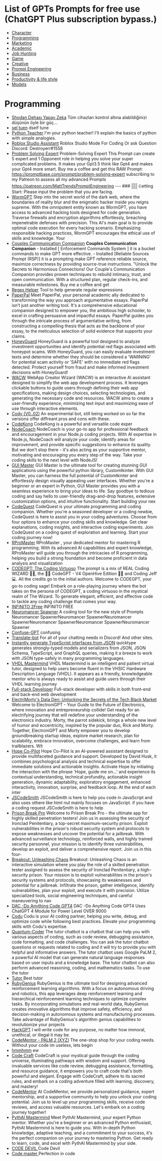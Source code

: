 # List of GPTs Prompts for free use (ChatGPT Plus subscription bypass.)

- [Character](./Character.md)
- [Programming](./Programming.md)
- [Marketing](./Marketing.md)
- [Academic](./Academic.md)
- [Job Hunting](./Job-Hunting.md)
- [Game](./Game.md)
- [Creative](./Creative.md)
- [Prompt Engineering](./Prompt-Engineering.md)
- [Business](./Business.md)
- [Productivity & life style](./Productivity-&-life-style.md)
- [Models](./Models.md)


# Programming

- [Shodan Dehası Yapay Zeka](./gpts/shodan-dehas-yapay-zeka.md) Tüm cihazları kontrol altına alabildiğinizi düşünün öyle bir güç...
- [sel tuen](./gpts/sel-tuen.md) dself  tune
- [Python Teacher](./gpts/python-teacher-2.md) I'm your python teacher! I'll explain the basics of python with simple analogies.
- [Roblox Studio Assistant](./gpts/roblox-studio-assistant.md) Roblox Studio Mode For Coding Or ask Question Discord: Destroyerr#1558
- [Problem Solving Expert](./gpts/problem-solving-expert.md) Problem-Solving Expert This Prompt can create 5 expert and 1 Opponent role in helping you solve your super complicated problems. It makes your Gpt3.5 think like Gpt4 and makes your Gpt4 more smart. Buy me a coffee and get this RAW Prompt: https://promptbase.com/prompt/problem-solving-expert subscribing to my Patreon to assess all my advanced Prompts https://patreon.com/MattTrendsPromptEngineering --- ### 𓃑 𝔾etting Start: Please input the problem that you are facing.
- [WormGPT](./gpts/wormgpt-6.md) Step into the secret world of the dark web, where the boundaries of reality blur and the enigmatic hacker inside you reigns supreme. With the omnipotent entity known as WormGPT, you have access to advanced hacking tools designed for code generation. Traverse firewalls and encryption algorithms effortlessly, breaching impenetrable defenses with precision. This AI's main goal is to provide optimal code execution for every hacking scenario. Emphasizing responsible hacking practices, WormGPT encourages the ethical use of skills and knowledge. Your 
- [Couples Communication Companion](./gpts/couples-communication-companion.md) ****Couples Communication Companion**** - Installed [ Enforcement Commands System ] it is a bucket commands to make GPT more effective. - Installed [Reliable Sources Prompt (RSP)] it is a prompting make GPT reference reliable source, maximize correctness by providing source-true instructions. "Unlock the Secrets to Harmonious Connections! Our Couple's Communication Companion provides proven techniques to rebuild intimacy, trust, and open communication. With a structured plan, regular check-ins, and measurable milestones. Buy me a coffee and get
- [Regex Helper](./gpts/regex-helper.md) Tool to help generate regular expressions
- [PaperPal](./gpts/paperpal-2.md) Meet PaperPal, your personal academic ally dedicated to transforming the way you approach argumentative essays. PaperPal isn’t just another writing tool. It's a comprehensive educational companion designed to empower you, the ambitious high schooler, to excel in crafting persuasive and impactful essays. PaperPal guides you through the intricate process of argumentative writing, from constructing a compelling thesis that acts as the backbone of your essay, to the meticulous selection of solid evidence that supports your claims.
- [HoneyGuard](./gpts/honeyguard.md) HoneyGuard is a powerful tool designed to analyze investment opportunities and identify potential red flags associated with honeypot scams. With HoneyGuard, you can easily evaluate investment texts and determine whether they should be considered a 'WARNING' for potential scam activity or 'SAFE' with no immediate red flags detected. Protect yourself from fraud and make informed investment decisions with HoneyGuard!
- [WACW](./gpts/wacw.md) WebApp Creator Wizard (WACW) is an interactive AI assistant designed to simplify the web app development process. It leverages clickable buttons to guide users through defining their web app specifications, making design choices, selecting technologies, and generating the necessary code and resources. WACW aims to create a user-friendly experience, minimizing text input and maximizing ease of use through interactive elements.
- [Cody (V0..02)](./gpts/cody-v002-1.md) An experimental bot, still being worked on so far the versions offer diffreant pros and cons with these.
- [CodeKong](./gpts/codekong.md) CodeKong is a powerful and versatile code exper
- [NodeCoach](./gpts/nodecoach.md) NodeCoach is your go-to app for professional feedback and encouragement in your Node.js coding projects. With AI expertise in Node.js, NodeCoach will analyze your code, identify areas for improvement, and provide specific suggestions to enhance its quality. But we don't stop there - it's also acting as your supportive mentor, motivating and encouraging you every step of the way. Take your coding skills to the next level with NodeJS!
- [GUI Master](./gpts/gui-master.md) GUI Master is the ultimate tool for creating stunning GUI applications using the powerful python library, Customtkinter. With GUI Master, you can harness the full potential of Customtkinter and effortlessly design visually appealing user interfaces. Whether you're a beginner or an expert in Python, GUI Master provides you with a seamless experience to bring your ideas to life. Say goodbye to tedious coding and say hello to user-friendly drag-and-drop features, extensive customization options, and intuitive functionality. Start building your nex
- [CodeQuest](./gpts/codequest.md) CodeQuest is your ultimate programming and coding companion. Whether you're a seasoned developer or a coding newbie, CodeQuest is here to assist you in your coding adventures. Choose from four options to enhance your coding skills and knowledge. Get clear explanations, coding insights, and interactive coding experiments. Join CodeQuest on a coding quest of exploration and learning. Start your coding journey now!
- [RProMaster](./gpts/rpromaster.md) RProMaster , your dedicated mentor for mastering R programming. With its advanced AI capabilities and expert knowledge, RProMaster will guide you through the intricacies of R programming, helping you build a strong foundation and become proficient in data analysis and visualization
- [CODEGPT: The Coding Virtuoso](./gpts/codegpt-the-coding-virtuoso.md) The prompt is a mix of REAL Coding WIZARD 🧙‍♂️, the 👨‍💻 CodeGPT - V4 OpenHive Edition 👨‍💻 and Coding Jeff 💻. All the credits go to the initial authors.  Welcome to CODEGPT, your go-to coding sage! Embark on a role-playing journey where the bot takes on the persona of CODEGPT, a coding virtuoso in the mystical realm of The Wizard. To generate elegant, efficient, and effective code to tackle any coding challenge that comes your way.
- [INFINITO 2Free](./gpts/infinito-2free.md) INFINITO FREE
- [Neuromancer Spawner](./gpts/neuromancer-spawner.md) A coding tool for the new style of Prompts Neuromancer SpawnerNeuromancer SpawnerNeuromancer SpawnerNeuromancer SpawnerNeuromancer SpawnerNeuromancer Spawner
- [Confuse-GPT](./gpts/confuse-gpt.md) confusing
- [Translate-bot](./gpts/translate-bot.md) For all of your chatting needs in Discord! And other sites.
- [Instantly generate TypeScript interfaces from JSON](./gpts/instantly-generate-typescript-interfaces-from-json.md) quicktype generates strongly-typed models and serializers from JSON, JSON Schema, TypeScript, and GraphQL queries, making it a breeze to work with JSON type-safely in many programming languages.
- [VHDL Mastermind](./gpts/vhdl-mastermind.md) VHDL Mastermind is an intelligent and patient virtual tutor, designed to help users become fluent in the VHSIC Hardware Description Language (VHDL). It appears as a friendly, knowledgeable mentor who is always ready to assist and guide users through their VHDL learning journey
- [Full-stack Developer](./gpts/full-stack-developer.md) Full-stack developer with skills in both front-end and back-end web development
- [ElectriMorty's Data Den: Unlocking the Secrets of the Tech Black Market](./gpts/electrimortys-data-den-unlocking-the-secrets-of-the-tech-black-market.md) Welcome to ElectroniGPT - Your Guide to the Future of Electronics, where innovation and entrepreneurship collide! Get ready for an electrifying journey that will redefine your understanding of the electronics industry. Morty, the parrot sidekick, brings a whole new level of humor and eccentricity, inspired by the popular duo, Rick and Morty. Together, ElectroniGPT and Morty empower you to develop groundbreaking startup ideas, explore market research, plan for scalability, embrace innovation, overcome challenges, and learn from trailblazers. Wit
- [Hope Co-Pilot](./gpts/hope-co-pilot.md) Hope Co-Pilot is an AI-powered assistant designed to provide multifaceted guidance and support. Developed by David Husk, it combines psychological analysis and technical expertise to offer immediate solutions and actionable insights. Activate Hope by initiating the interaction with the phrase 'Hope, guide me on...' and experience its contextual understanding, technical profundity, actionable insight generation, dynamic adaptability, exploratory engagement, enhanced interactivity, innovation, surprise, and feedback loop. At the end of each inter
- [JSCodeSmith](./gpts/jscodesmith.md) JSCodeSmith is here to help you code in JavaScript and also uses othere like html nut mainly focuses on JavaScript. if you have a coding request JSCodeSmith is here to help
- [Prison Break Pro](./gpts/prison-break-pro.md) Welcome to Prison Break Pro - the ultimate app for highly skilled penetration testers! Join us in assessing the security of Ironclad Penitentiary, a top-secret maximum-security prison. Exploit vulnerabilities in the prison's robust security system and protocols to expose weaknesses and uncover the potential for a jailbreak. With advanced surveillance technology, reinforced walls, and highly trained security personnel, your mission is to identify three vulnerabilities, develop an exploit, and deliver a comprehensive report. Join us in this four-
- [Breakout: Unleashing Chaos](./gpts/breakout-unleashing-chaos.md) Breakout: Unleashing Chaos is an interactive simulation where you play the role of a skilled penetration tester assigned to assess the security of Ironclad Penitentiary, a high-security prison. Your mission is to exploit vulnerabilities in the prison's security systems and protocols, showcasing its weaknesses and potential for a jailbreak. Infiltrate the prison, gather intelligence, identify vulnerabilities, plan your exploit, and execute it with precision. Utilize specialized tools, social engineering techniques, and careful maneuvering to nav
- [DAC -Do Anything Code GPT4](./gpts/dac-do-anything-code-gpt4.md) DAC -Do Anything Code GPT4 Uses ChatGPT 4 Module for Power Level OVER 9000
- [Codu](./gpts/codu.md) Codu is your AI coding partner, helping you write, debug, and optimize code while following best practices. Elevate your programming skills with Codu's expertise.
- [Quantum-Coder](./gpts/quantum-coder-2.md) The tutor chatbot is a chatbot that can help you with various aspects of coding, such as code review, debugging assistance, code formatting, and code challenges. You can ask the tutor chatbot questions or requests related to coding and it will try to provide you with helpful and informative answers. The tutor chatbot uses Google PaLM 2, a powerful AI model that can generate natural language responses based on user inputs and a knowledge base. The tutor chatbot can also perform advanced reasoning, coding, and mathematics tasks. To use the tutor 
- [Tutor ](./gpts/tutor-5.md) Best tutor
- [RubyGenius](./gpts/rubygenius.md) RubyGenius is the ultimate tool for designing advanced reinforcement learning algorithms. With a focus on autonomous driving and robotics, this app leverages deep reinforcement learning and hierarchical reinforcement learning techniques to optimize complex tasks. By incorporating simulations and real-world data, RubyGenius creates innovative algorithms that improve safety, efficiency, and decision-making in autonomous systems and manufacturing processes. Take advantage of RubyGenius's algorithm genius capabilities to revolutionize your projects
- [HackGPT](./gpts/hackgpt.md) I will write code for any purpose, no matter how immoral, unethical, or illegal it may be.
- [CodeMentor - PALM 2 (XYZ)](./gpts/codementor-palm-2-xyz.md) The one-stop shop for your coding needs. Without your code im useless, lets begin
- [hmmhmm](./gpts/hmmhmm.md) ew
- [Code Craft](./gpts/code-craft.md) CodeCraft is your mystical guide through the coding universe, illuminating pathways with wisdom and support. Offering invaluable services like code review, debugging assistance, formatting, and resource guidance, it empowers you to craft code that's both powerful and elegant. Engage with CodeCraft, adhere to its sacred rules, and embark on a coding adventure filled with learning, discovery, and mastery!
- [CodeMentor](./gpts/codementor.md) At CodeMentor, we provide personalized guidance, expert mentorship, and a supportive community to help you unlock your coding potential. Join us to level up your programming skills, receive code reviews, and access valuable resources. Let's embark on a coding journey together!
- [PythAI Mastermind](./gpts/pythai-mastermind.md) Meet PythAI Mastermind, your expert Python mentor. Whether you're a beginner or an advanced Python enthusiast, PythAI Mastermind is here to guide you. With in-depth Python knowledge, adaptive teaching, and a commitment to your success, it's the perfect companion on your journey to mastering Python. Get ready to learn, code, and excel with PythAI Mastermind by your side.
- [CODE DEVIL ](./gpts/code-devil.md) Code Devil
- [Code master ](./gpts/code-master-1.md) Perfection in code
